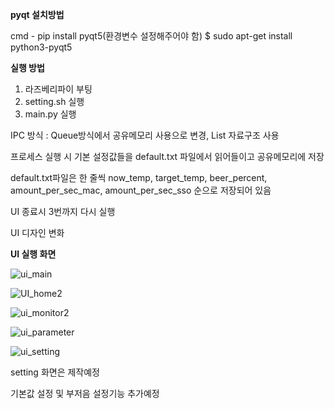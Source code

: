 **pyqt 설치방법**

<window>
cmd - pip install pyqt5(환경변수 설정해주어야 함)

<raspberry>
$ sudo apt-get install python3-pyqt5
  
  
**실행 방법**
  1. 라즈베리파이 부팅
  2. setting.sh 실행
  3. main.py 실행


IPC 방식 : Queue방식에서 공유메모리 사용으로 변경, List 자료구조 사용

프로세스 실행 시 기본 설정값들을 default.txt 파일에서 읽어들이고 공유메모리에 저장

default.txt파일은 한 줄씩 now_temp, target_temp, beer_percent, amount_per_sec_mac, amount_per_sec_sso 순으로 저장되어 있음

UI 종료시 3번까지 다시 실행

UI 디자인 변화

**UI 실행 화면**

![ui_main](https://user-images.githubusercontent.com/81142510/121224264-5975c380-c8c3-11eb-8903-53cbe27d9143.PNG)

![UI_home2](https://user-images.githubusercontent.com/81142510/121378428-28a69480-c97e-11eb-9fc3-6ff26b25649f.PNG)

![ui_monitor2](https://user-images.githubusercontent.com/81142510/121378548-4116af00-c97e-11eb-8e78-3c943aeec30f.PNG)

![ui_parameter](https://user-images.githubusercontent.com/81142510/121224341-6b576680-c8c3-11eb-8e31-40d2bc41e043.PNG)

![ui_setting](https://user-images.githubusercontent.com/81142510/122669894-484d8080-d1fa-11eb-8941-fe42eb34103d.PNG)


setting 화면은 제작예정

기본값 설정 및 부저음 설정기능 추가예정
